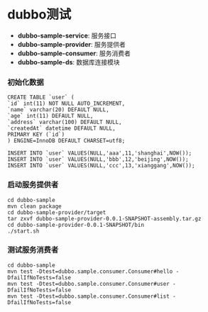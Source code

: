 # dubbo测试

* **dubbo-sample-service**: 服务接口
* **dubbo-sample-provider**: 服务提供者
* **dubbo-sample-consumer**: 服务消费者
* **dubbo-sample-ds**: 数据库连接模块

### 初始化数据
	CREATE TABLE `user` (
	`id` int(11) NOT NULL AUTO_INCREMENT,
	`name` varchar(20) DEFAULT NULL,
	`age` int(11) DEFAULT NULL,
	`address` varchar(100) DEFAULT NULL,
	`createdAt` datetime DEFAULT NULL,
	PRIMARY KEY (`id`)
	) ENGINE=InnoDB DEFAULT CHARSET=utf8;
	
	INSERT INTO `user` VALUES(NULL,'aaa',11,'shanghai',NOW());
	INSERT INTO `user` VALUES(NULL,'bbb',12,'beijing',NOW());
	INSERT INTO `user` VALUES(NULL,'ccc',13,'xianggang',NOW());
	
### 启动服务提供者
	cd dubbo-sample
	mvn clean package
	cd dubbo-sample-provider/target
	tar zxvf dubbo-sample-provider-0.0.1-SNAPSHOT-assembly.tar.gz
	cd dubbo-sample-provider-0.0.1-SNAPSHOT/bin
	./start.sh
	
### 测试服务消费者
	cd dubbo-sample
	mvn test -Dtest=dubbo.sample.consumer.Consumer#hello -DfailIfNoTests=false
	mvn test -Dtest=dubbo.sample.consumer.Consumer#user -DfailIfNoTests=false
	mvn test -Dtest=dubbo.sample.consumer.Consumer#list -DfailIfNoTests=false
	
	
